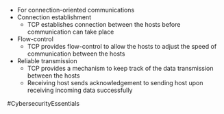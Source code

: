 - For connection-oriented communications
- Connection establishment
	- TCP establishes connection between the hosts before communication can take place
- Flow-control
	- TCP provides flow-control to allow the hosts to adjust the speed of communication between the hosts
- Reliable transmission
	- TCP provides a mechanism to keep track of the data transmission between the hosts
	- Receiving host sends acknowledgement to sending host upon receiving incoming data successfully

#CybersecurityEssentials 